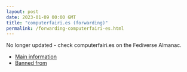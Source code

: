 ```yaml
---
layout: post
date: 2023-01-09 00:00 GMT
title: "computerfairi.es (forwarding)"
permalink: /forwarding-computerfairi-es.html
---
```


No longer updated - check computerfairi.es on the Fediverse Almanac.

* [Main information](https://www.fediversealmanac.com/api/v1/instances/computerfairi.es)
* [Banned from](https://www.fediversealmanac.com/api/v1/instances/computerfairi.es/banned_from)

